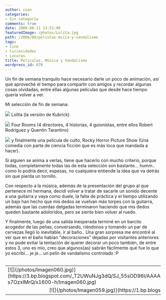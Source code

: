 ```yaml
---
author: ivan
categories:
- Sin categoría
comments: true
date: 2008-08-11 13:51:00
featuredImage: /photos/Lolita.jpg
path: /2008/08/pelculas-msica-y-vandalismo
tags:
- Cine
- Curiosidades
- Locuras
title: Películas, Música y Vandalismo
wordpress_id: 870
---
```


Un fin de semana tranquilo hace necesario darle un poco de animación, así que aproveché el tiempo para compartir con amigos y recordar algunas cosas olvidadas, entre ellas algunas películas que desde hace tiempo quería volver a ver.

Mi selección de fin de semana:

![](/photos/Lolita.jpg)
Lolita (la versión de Kubrick)

![](/photos/FourRooms.jpg)
Four Rooms (4 directores, 4 historias, 4 guionistas, entre ellos Robert Rodríguez y Quentin Tarantino)

![](/photos/Rocky_horror.jpg)
y finalmente una película de culto, Rocky Horror Picture Show (Una comedia con parte de ciencia ficción que es más loca que mandada a hacer).

Si alguien se anima a verlas, tiene que hacerlo con mucho criterio, porque todas, completamente todas las de esta selección son bastante... humm.. como lo podría decir, espesas, no cualquiera entiende la idea que va detrás sin que pierda un tornillo.

Con respecto a la música, además de la presentación del grupo al que pertenece mi hermana, decidí volver a tratar de sacarle un sonido decente a una guitarra y vaya como duele, la falta de práctica y el tiempo utilizando un bajo han hecho que mis dedos se vuelvan más torpes con la guitarra, además que las cuerdas delgadas terminaron haciendo que mis dedos queden bastante adoloridos, pero se siente bien volver al ruedo.

Y finalmente, luego de una salida inesperada terminé en un barcito acogedor de las peñas, conversando, riéndonos y tomando un par de cervezas llegó lo inevitable, ir al baño.. Una gran sorpresa me encontré al ver que en el baño habían "decoraciones" dejadas por visitantes anteriores y no pude evitar la tentación de querer decorar un poco también, de entre estos 3, uno es mío, creo que algunos(as) sabrán fácilmente qué fue lo que yo escribí... je je... un pelín de vandalismo controlado :P<table cellpadding="0" cellspacing="0" border="0" width="100%" ></table><table cellpadding="0" cellspacing="0" border="0" width="100%" ><tbody ><tr >

<td >[![](/photos/Imagen060.jpg)](https://3.bp.blogspot.com/_T2UWuNJg3dQ/SJ_55sOD96I/AAAAAAAAAyw/T-s7OzxIMrQ/s1600-h/Imagen060.jpg)
</td>

<td >[![](/photos/Baño.jpg)](https://3.bp.blogspot.com/_T2UWuNJg3dQ/SJ_55gpDaAI/AAAAAAAAAy4/1HUSxDiK2qc/s1600-h/Ba%C3%B1o.jpg)
</td>
</tr>
<tr >

<td colspan="2" align="center" >[![](/photos/Imagen059.jpg)](https://1.bp.blogspot.com/_T2UWuNJg3dQ/SJ_55YkKyMI/AAAAAAAAAyo/PafKo0ClV6I/s1600-h/Imagen059.jpg)
</td>
</tr>
</tbody></table>